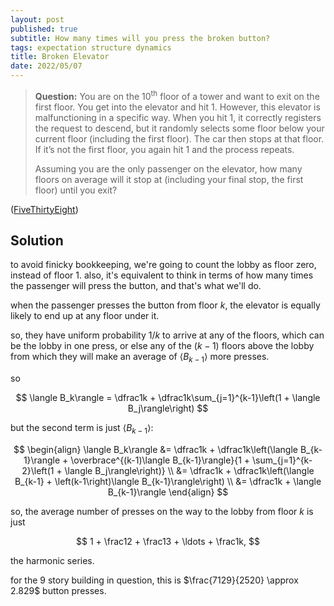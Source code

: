 ```yaml
---
layout: post
published: true
subtitle: How many times will you press the broken button?
tags: expectation structure dynamics
title: Broken Elevator
date: 2022/05/07
---
```


>**Question:** You are on the $10^\text{th}$ floor of a tower and want to exit on the first floor. You get into the elevator and hit $1.$ However, this elevator is malfunctioning in a specific way. When you hit $1,$ it correctly registers the request to descend, but it randomly selects some floor below your current floor (including the first floor). The car then stops at that floor. If it’s not the first floor, you again hit $1$ and the process repeats.
>
>Assuming you are the only passenger on the elevator, how many floors on average will it stop at (including your final stop, the first floor) until you exit?

<!--more-->

([FiveThirtyEight](https://fivethirtyeight.com/features/can-you-build-the-longest-ladder/))

## Solution

to avoid finicky bookkeeping, we're going to count the lobby as floor zero, instead of floor $1$. also, it's equivalent to think in terms of how many times the passenger will press the button, and that's what we'll do.

when the passenger presses the button from floor $k,$ the elevator is equally likely to end up at any floor under it. 

so, they have uniform probability $1/k$ to arrive at any of the floors, which can be the lobby in one press, or else any of the $(k-1)$ floors above the lobby from which they will make an average of $\langle B_{k-1}\rangle$ more presses.

so 

$$
  \langle B_k\rangle = \dfrac1k + \dfrac1k\sum_{j=1}^{k-1}\left(1 + \langle B_j\rangle\right)
$$

but the second term is just $\langle B_{k-1}\rangle:$

$$
  \begin{align}
    \langle B_k\rangle &= \dfrac1k + \dfrac1k\left(\langle B_{k-1}\rangle + \overbrace^{(k-1)\langle B_{k-1}\rangle}{1 + \sum_{j=1}^{k-2}\left(1 + \langle B_j\rangle\right)} \\
    &= \dfrac1k + \dfrac1k\left(\langle B_{k-1} + \left(k-1\right)\langle B_{k-1}\rangle\right) \\
    &= \dfrac1k + \langle B_{k-1}\rangle
  \end{align}
$$

so, the average number of presses on the way to the lobby from floor $k$ is just 

$$
  1 + \frac12 + \frac13 + \ldots + \frac1k,
$$ 

the harmonic series.

for the $9$ story building in question, this is $\frac{7129}{2520} \approx 
2.829$ button presses.
<br>
